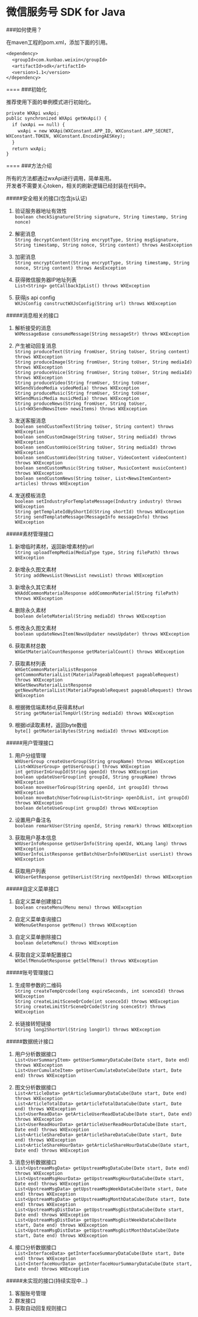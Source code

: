 微信服务号 SDK for Java
=====

###如何使用？

在maven工程的pom.xml，添加下面的引用。

`<dependency>`<br/>
&nbsp;&nbsp;&nbsp;&nbsp;`<groupId>com.kunbao.weixin</groupId>`<br/>
&nbsp;&nbsp;&nbsp;&nbsp;`<artifactId>sdk</artifactId>`<br/>
&nbsp;&nbsp;&nbsp;&nbsp;`<version>1.1</version>`<br/>
`</dependency>`<br/>

====
###初始化

推荐使用下面的单例模式进行初始化。

`private WXApi wxApi;`<br/>
`public synchronized WXApi getWxApi() {`<br/>
&nbsp;&nbsp;&nbsp;&nbsp;`if (wxApi == null) {`<br/>
&nbsp;&nbsp;&nbsp;&nbsp;&nbsp;&nbsp;&nbsp;&nbsp;`wxApi = new WXApi(WXConstant.APP_ID, WXConstant.APP_SECRET, WXConstant.TOKEN, WXConstant.EncodingAESKey);`<br/>
&nbsp;&nbsp;&nbsp;&nbsp;`}`<br/>
&nbsp;&nbsp;&nbsp;&nbsp;`return wxApi;`<br/>
`}`<br/>

====
###方法介绍

所有的方法都通过wxApi进行调用，简单易用。<br/>
开发者不需要关心token，相关的刷新逻辑已经封装在代码中。

#####安全相关的接口(包含js认证)
1. 验证服务器地址有效性<br/>
`boolean checkSignature(String signature, String timestamp, String nonce)`<br/>

2. 解密消息<br/>
`String decryptContent(String encryptType, String msgSignature, String timestamp, String nonce, String content) throws AesException`<br/>

3. 加密消息<br/>
`String encryptContent(String encryptType, String timestamp, String nonce, String content) throws AesException`<br/>

4. 获得微信服务器IP地址列表<br/>
`List<String> getCallbackIpList() throws WXException`<br/>

5. 获得js api config<br/>
`WXJsConfig constructWXJsConfig(String url) throws WXException`<br/>

#####消息相关的接口
1. 解析接受的消息<br/>
`WXMessageBase consumeMessage(String messageStr) throws WXException`<br/>

2. 产生被动回复消息<br/>
`String produceText(String fromUser, String toUser, String content) throws WXException`<br/>
`String produceImage(String fromUser, String toUser, String mediaId) throws WXException`<br/>
`String produceVoice(String fromUser, String toUser, String mediaId) throws WXException`<br/>
`String produceVideo(String fromUser, String toUser, WXSendVideoMedia videoMedia) throws WXException`<br/>
`String produceMusic(String fromUser, String toUser, WXSendMusicMedia musicMedia) throws WXException`<br/>
`String produceNews(String fromUser, String toUser, List<WXSendNewsItem> newsItems) throws WXException`<br/>

3. 发送客服消息<br/>
`boolean sendCustomText(String toUser, String content) throws WXException`<br/>
`boolean sendCustomImage(String toUser, String mediaId) throws WXException`<br/>
`boolean sendCustomVoice(String toUser, String mediaId) throws WXException`<br/>
`boolean sendCustomVideo(String toUser, VideoContent videoContent) throws WXException`<br/>
`boolean sendCustomMusic(String toUser, MusicContent musicContent) throws WXException`<br/>
`boolean sendCustomNews(String toUser, List<NewsItemContent> articles) throws WXException`<br/>

4. 发送模板消息<br/>
`boolean setIndustryForTemplateMessage(Industry industry) throws WXException`<br/>
`String getTemplateIdByShortId(String shortId) throws WXException`<br/>
`String sendTemplateMessage(MessageInfo messageInfo) throws WXException`<br/>

#####素材管理接口<br/>
1. 新增临时素材，返回新增素材的url<br/>
`String uploadTempMedia(MediaType type, String filePath) throws WXException`<br/>

2. 新增永久图文素材<br/>
`String addNewsList(NewsList newsList) throws WXException`<br/>

3. 新增永久其它素材<br/>
`WXAddCommonMaterialResponse addCommonMaterial(String filePath) throws WXException`<br/>

4. 删除永久素材<br/>
`boolean deleteMaterial(String mediaId) throws WXException`<br/>

5. 修改永久图文素材<br/>
`boolean updateNewsItem(NewsUpdater newsUpdater) throws WXException`<br/>

6. 获取素材总数<br/>
`WXGetMaterialCountResponse getMaterialCount() throws WXException`<br/>

7. 获取素材列表<br/>
`WXGetCommonMaterialListResponse getCommonMaterialList(MaterialPageableRequest pageableRequest) throws WXException`<br/>
`WXGetNewsMaterialListResponse getNewsMaterialList(MaterialPageableRequest pageableRequest) throws WXException`<br/>

8. 根据微信端素材id,获得素材url<br/>
`String getMaterialTempUrl(String mediaId) throws WXException`<br/>

9. 根据id读取素材，返回byte数组<br/>
`byte[] getMaterialBytes(String mediaId) throws WXException`<br/>

#####用户管理接口<br/>
1. 用户分组管理<br/>
`WXUserGroup createUserGroup(String groupName) throws WXException`<br/>
`List<WXUserGroup> getUserGroup() throws WXException`<br/>
`int getUserInGroupId(String openId) throws WXException`<br/>
`boolean updateUserGroup(int groupId, String groupName) throws WXException`<br/>
`boolean moveUserToGroup(String openId, int groupId) throws WXException`<br/>
`boolean moveBatchUserToGroup(List<String> openIdList, int groupId) throws WXException`<br/>
`boolean deleteUseGroup(int groupId) throws WXException`<br/>

2. 设置用户备注名<br/>
`boolean remarkUser(String openId, String remark) throws WXException`<br/>

3. 获取用户基本信息<br/>
`WXUserInfoResponse getUserInfo(String openId, WXLang lang) throws WXException`<br/>
`WXUserInfoListResponse getBatchUserInfo(WXUserList userList) throws WXException`<br/>

4. 获取用户列表<br/>
`WXUserGetResponse getUserList(String nextOpenId) throws WXException`<br/>

#####自定义菜单接口<br/>
1. 自定义菜单创建接口<br/>
`boolean createMenu(Menu menu) throws WXException`<br/>

2. 自定义菜单查询接口<br/>
`WXMenuGetResponse getMenu() throws WXException`<br/>

3. 自定义菜单删除接口<br/>
`boolean deleteMenu() throws WXException`<br/>

4. 获取自定义菜单配置接口<br/>
`WXSelfMenuGetResponse getSelfMenu() throws WXException`<br/>

#####账号管理接口<br/>
1. 生成带参数的二维码<br/>
`String createTempQrcode(long expireSeconds, int scenceId) throws WXException`<br/>
`String createLimitSceneQrCode(int scenceId) throws WXException`<br/>
`String createLimitStrSceneQrCode(String scenceStr) throws WXException`<br/>

2. 长链接转短链接<br/>
`String long2ShortUrl(String longUrl) throws WXException`<br/>

#####数据统计接口<br/>
1. 用户分析数据接口<br/>
`List<UserSummaryItem> getUserSummaryDataCube(Date start, Date end) throws WXException`<br/>
`List<UserCumulateItem> getUserCumulateDateCube(Date start, Date end) throws WXException`<br/>

2. 图文分析数据接口<br/>
`List<ArticleData> getArticleSummaryDataCube(Date start, Date end) throws WXException`<br/>
`List<ArticleTotalData> getArticleTotalDataCube(Date start, Date end) throws WXException`<br/>
`List<UserReadData> getArticleUserReadDataCube(Date start, Date end) throws WXException`<br/>
`List<UserReadHourData> getArticleUserReadHourDataCube(Date start, Date end) throws WXException`<br/>
`List<ArticleShareData> getArticleShareDataCube(Date start, Date end) throws WXException`<br/>
`List<ArticleShareHourData> getArticleShareHourDataCube(Date start, Date end) throws WXException`<br/>

3. 消息分析数据接口<br/>
`List<UpstreamMsgData> getUpstreamMsgDataCube(Date start, Date end) throws WXException`<br/>
`List<UpstreamMsgHourData> getUpstreamMsgHourDataCube(Date start, Date end) throws WXException`<br/>
`List<UpstreamMsgData> getUpstreamMsgWeekDataCube(Date start, Date end) throws WXException`<br/>
`List<UpstreamMsgData> getUpstreamMsgMonthDataCube(Date start, Date end) throws WXException`<br/>
`List<UpstreamMsgDistData> getUpstreamMsgDistDataCube(Date start, Date end) throws WXException`<br/>
`List<UpstreamMsgDistData> getUpstreamMsgDistWeekDataCube(Date start, Date end) throws WXException`<br/>
`List<UpstreamMsgDistData> getUpstreamMsgDistMonthDataCube(Date start, Date end) throws WXException`<br/>

4. 接口分析数据接口<br/>
`List<InterfaceData> getInterfaceSummaryDataCube(Date start, Date end) throws WXException`<br/>
`List<InterfaceHourData> getInterfaceHourSummaryDataCube(Date start, Date end) throws WXException`<br/>

#####未实现的接口(持续实现中...)
1. 客服账号管理<br/>
2. 群发接口<br/>
3. 获取自动回复规则接口<br/>
